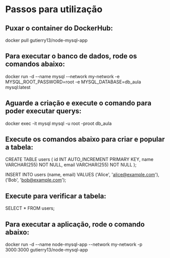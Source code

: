 #  Passos para utilização

## Puxar o container do DockerHub:
docker pull gutierry13/node-mysql-app  

## Para executar o banco de dados, rode os comandos abaixo:
docker run -d --name mysql --network my-network -e MYSQL_ROOT_PASSWORD=root -e MYSQL_DATABASE=db_aula mysql:latest  

## Aguarde a criação e execute o comando para poder executar querys:
docker exec -it mysql mysql -u root -proot db_aula  

## Execute os comandos abaixo para criar e popular a tabela:  
CREATE TABLE users (
    id INT AUTO_INCREMENT PRIMARY KEY,
    name VARCHAR(255) NOT NULL,
    email VARCHAR(255) NOT NULL
);

INSERT INTO users (name, email) VALUES ('Alice', 'alice@example.com'), ('Bob', 'bob@example.com');  

## Execute para verificar a tabela:  
SELECT * FROM users;

## Para executar a aplicação, rode o comando abaixo:
docker run -d --name node-mysql-app --network my-network -p 3000:3000 gutierry13/node-mysql-app
